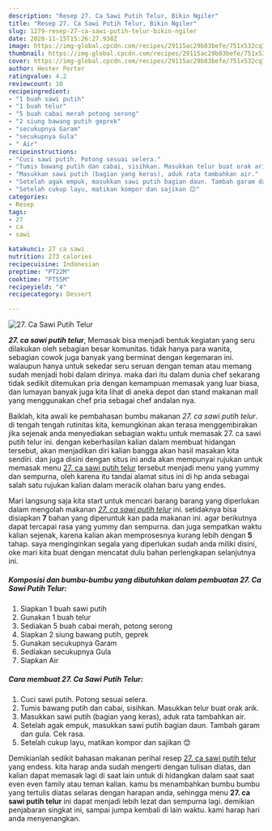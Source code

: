 ```yaml
---
description: "Resep 27. Ca Sawi Putih Telur, Bikin Ngiler"
title: "Resep 27. Ca Sawi Putih Telur, Bikin Ngiler"
slug: 1279-resep-27-ca-sawi-putih-telur-bikin-ngiler
date: 2020-11-15T15:26:27.938Z
image: https://img-global.cpcdn.com/recipes/29115ac29b83befe/751x532cq70/27-ca-sawi-putih-telur-foto-resep-utama.jpg
thumbnail: https://img-global.cpcdn.com/recipes/29115ac29b83befe/751x532cq70/27-ca-sawi-putih-telur-foto-resep-utama.jpg
cover: https://img-global.cpcdn.com/recipes/29115ac29b83befe/751x532cq70/27-ca-sawi-putih-telur-foto-resep-utama.jpg
author: Hester Porter
ratingvalue: 4.2
reviewcount: 10
recipeingredient:
- "1 buah sawi putih"
- "1 buah telur"
- "5 buah cabai merah potong serong"
- "2 siung bawang putih geprek"
- "secukupnya Garam"
- "secukupnya Gula"
- " Air"
recipeinstructions:
- "Cuci sawi putih. Potong sesuai selera."
- "Tumis bawang putih dan cabai, sisihkan. Masukkan telur buat orak arik."
- "Masukkan sawi putih (bagian yang keras), aduk rata tambahkan air."
- "Setelah agak empuk, masukkan sawi putih bagian daun. Tambah garam dan gula. Cek rasa."
- "Setelah cukup layu, matikan kompor dan sajikan 😊"
categories:
- Resep
tags:
- 27
- ca
- sawi

katakunci: 27 ca sawi 
nutrition: 273 calories
recipecuisine: Indonesian
preptime: "PT22M"
cooktime: "PT55M"
recipeyield: "4"
recipecategory: Dessert

---
```



![27. Ca Sawi Putih Telur](https://img-global.cpcdn.com/recipes/29115ac29b83befe/751x532cq70/27-ca-sawi-putih-telur-foto-resep-utama.jpg)

<b><i>27. ca sawi putih telur</i></b>, Memasak bisa menjadi bentuk kegiatan yang seru dilakukan oleh sebagian besar komunitas. tidak hanya para wanita, sebagian cowok juga banyak yang berminat dengan kegemaran ini. walaupun hanya untuk sekedar seru seruan dengan teman atau memang sudah menjadi hobi dalam dirinya. maka dari itu dalam dunia chef sekarang tidak sedikit ditemukan pria dengan kemampuan memasak yang luar biasa, dan lumayan banyak juga kita lihat di aneka depot dan stand makanan mall yang menggunakan chef pria sebagai chef andalan nya.

Baiklah, kita awali ke pembahasan bumbu makanan <i>27. ca sawi putih telur</i>. di tengah tengah rutinitas kita, kemungkinan akan terasa menggembirakan jika sejenak anda menyediakan sebagian waktu untuk memasak 27. ca sawi putih telur ini. dengan keberhasilan kalian dalam membuat hidangan tersebut, akan menjadikan diri kalian bangga akan hasil masakan kita sendiri. dan juga disini dengan situs ini anda akan mempunyai rujukan untuk memasak menu <u>27. ca sawi putih telur</u> tersebut menjadi menu yang yummy dan sempurna, oleh karena itu tandai alamat situs ini di hp anda sebagai salah satu rujukan kalian dalam meracik olahan baru yang endes.




Mari langsung saja kita start untuk mencari barang barang yang diperlukan dalam mengolah makanan <u><i>27. ca sawi putih telur</i></u> ini. setidaknya bisa disiapkan <b>7</b> bahan yang diperuntuk kan pada makanan ini. agar berikutnya dapat tercapai rasa yang yummy dan sempurna. dan juga sempatkan waktu kalian sejenak, karena kalian akan memprosesnya kurang lebih dengan <b>5</b> tahap. saya menginginkan segala yang diperlukan sudah anda miliki disini, oke mari kita buat dengan mencatat dulu bahan perlengkapan selanjutnya ini.

<!--inarticleads1-->

##### Komposisi dan bumbu-bumbu yang dibutuhkan dalam pembuatan 27. Ca Sawi Putih Telur:

1. Siapkan 1 buah sawi putih
1. Gunakan 1 buah telur
1. Sediakan 5 buah cabai merah, potong serong
1. Siapkan 2 siung bawang putih, geprek
1. Gunakan secukupnya Garam
1. Sediakan secukupnya Gula
1. Siapkan  Air




<!--inarticleads2-->

##### Cara membuat 27. Ca Sawi Putih Telur:

1. Cuci sawi putih. Potong sesuai selera.
1. Tumis bawang putih dan cabai, sisihkan. Masukkan telur buat orak arik.
1. Masukkan sawi putih (bagian yang keras), aduk rata tambahkan air.
1. Setelah agak empuk, masukkan sawi putih bagian daun. Tambah garam dan gula. Cek rasa.
1. Setelah cukup layu, matikan kompor dan sajikan 😊




Demikianlah sedikit bahasan makanan perihal resep <u>27. ca sawi putih telur</u> yang endess. kita harap anda sudah mengerti dengan tulisan diatas, dan kalian dapat memasak lagi di saat lain untuk di hidangkan dalam saat saat even even family atau teman kalian. kamu bs menambahkan bumbu bumbu yang tertulis diatas selaras dengan harapan anda, sehingga menu <b>27. ca sawi putih telur</b> ini dapat menjadi lebih lezat dan sempurna lagi. demikian penjabaran singkat ini, sampai jumpa kembali di lain waktu. kami harap hari anda menyenangkan.
